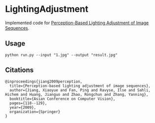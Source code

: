 # LightingAdjustment

Implemented code for [Perception-Based Lighting Adjustment of Image Sequences](https://doi.org/10.1007/978-3-642-12297-2_12).

## Usage

```
python run.py --input "1.jpg" --output "result.jpg"
```

## Citations
```
@inproceedings{jiang2009perception,
  title={Perception-based lighting adjustment of image sequences},
  author={Jiang, Xiaoyue and Fan, Ping and Ravyse, Ilse and Sahli, Hichem and Huang, Jianguo and Zhao, Rongchun and Zhang, Yanning},
  booktitle={Asian Conference on Computer Vision},
  pages={118--129},
  year={2009},
  organization={Springer}
}
```
